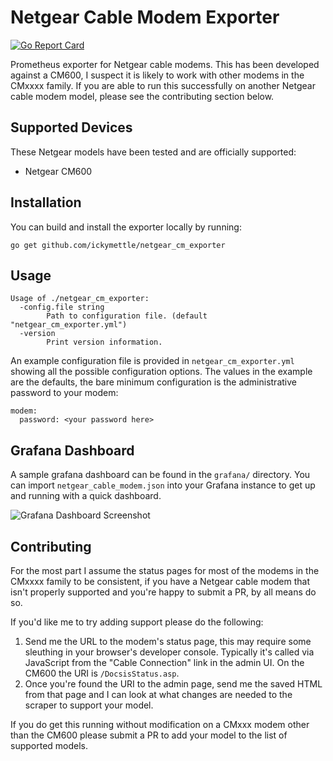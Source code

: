 # Netgear Cable Modem Exporter

[![Go Report Card](https://goreportcard.com/badge/github.com/ickymettle/netgear_cm_exporter)](https://goreportcard.com/report/github.com/ickymettle/netgear_cm_exporter)

Prometheus exporter for Netgear cable modems. This has been developed against a CM600, I suspect it
is likely to work with other modems in the CMxxxx family. If you are able to run this successfully
on another Netgear cable modem model, please see the contributing section below.

## Supported Devices

These Netgear models have been tested and are officially supported:

* Netgear CM600

## Installation

You can build and install the exporter locally by running:

```
go get github.com/ickymettle/netgear_cm_exporter
```

## Usage

```
Usage of ./netgear_cm_exporter:
  -config.file string
    	Path to configuration file. (default "netgear_cm_exporter.yml")
  -version
    	Print version information.
```

An example configuration file is provided in `netgear_cm_exporter.yml` showing all the possible
configuration options. The values in the example are the defaults, the bare minimum configuration
is the administrative password to your modem:

```
modem:
  password: <your password here>
```

## Grafana Dashboard

A sample grafana dashboard can be found in the `grafana/` directory. You can import `netgear_cable_modem.json` into 
your Grafana instance to get up and running with a quick dashboard.

![Grafana Dashboard Screenshot](/grafana/dashboard_screenshot.png)

## Contributing

For the most part I assume the status pages for most of the modems in the CMxxxx family to be
consistent, if you have a Netgear cable modem that isn't properly supported and you're happy to
submit a PR, by all means do so.

If you'd like me to try adding support please do the following:

1. Send me the URL to the modem's status page, this may require some sleuthing in your browser's
   developer console. Typically it's called via JavaScript from the "Cable Connection" link in
   the admin UI. On the CM600 the URI is `/DocsisStatus.asp`.
2. Once you're found the URI to the admin page, send me the saved HTML from that page and I can
   look at what changes are needed to the scraper to support your model.
   
If you do get this running without modification on a CMxxx modem other than the CM600 please submit
a PR to add your model to the list of supported models.
